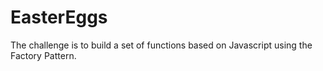 # EasterEggs
The challenge is to build a set of functions based on Javascript using the Factory Pattern.
